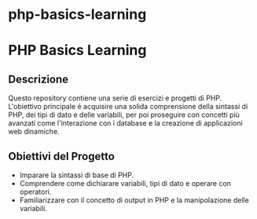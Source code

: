 # php-basics-learning

# PHP Basics Learning

## Descrizione
Questo repository contiene una serie di esercizi e progetti di PHP. L'obiettivo principale è acquisire una solida comprensione della sintassi di PHP, dei tipi di dato e delle variabili, per poi proseguire con concetti più avanzati come l'interazione con i database e la creazione di applicazioni web dinamiche.

## Obiettivi del Progetto
- Imparare la sintassi di base di PHP.
- Comprendere come dichiarare variabili, tipi di dato e operare con operatori.
- Familiarizzare con il concetto di output in PHP e la manipolazione delle variabili.

